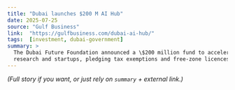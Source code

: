 ```yaml
---
title: "Dubai launches $200 M AI Hub"
date: 2025‑07‑25
source: "Gulf Business"
link:  "https://gulfbusiness.com/dubai‑ai‑hub/"
tags:  [investment, dubai‑government]
summary: >
  The Dubai Future Foundation announced a \$200 million fund to accelerate AI
  research and startups, pledging tax exemptions and free‑zone licences.
---
```


*(Full story if you want, or just rely on `summary` + external link.)*
